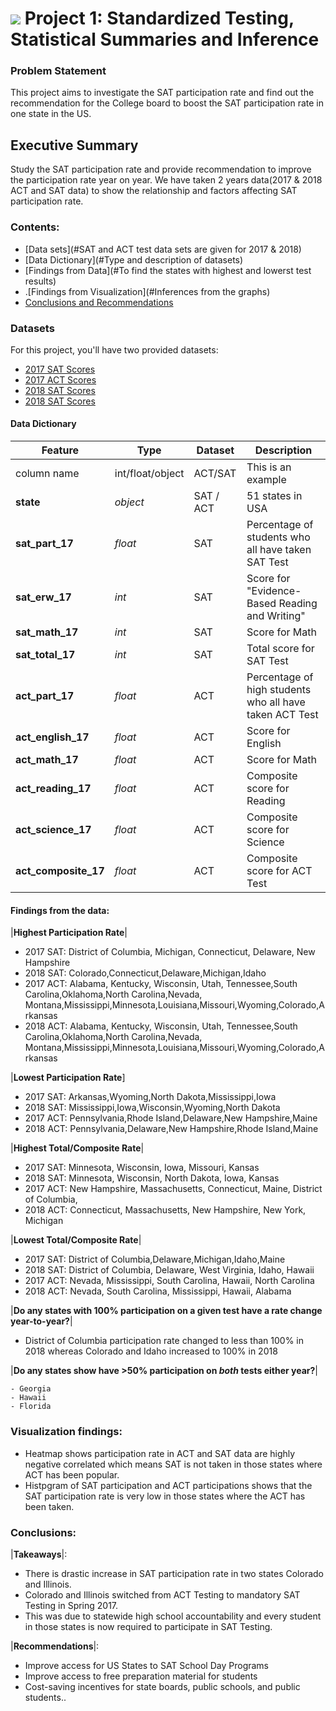 # ![](https://ga-dash.s3.amazonaws.com/production/assets/logo-9f88ae6c9c3871690e33280fcf557f33.png) Project 1: Standardized Testing, Statistical Summaries and Inference

### Problem Statement

This project aims to investigate the SAT participation rate and find out the recommendation for the College board to boost the SAT participation rate in one state in the US. 


## Executive Summary
Study the SAT participation rate and provide recommendation to improve the participation rate year on year. We have taken 2 years data(2017 & 2018 ACT and SAT data) to show the relationship and factors affecting SAT participation rate.

### Contents:
- [Data sets](#SAT and ACT test data sets are given for 2017 & 2018)
- [Data Dictionary](#Type and description of datasets)
- [Findings from Data](#To find the states with highest and lowerst test results)
- .[Findings from Visualization](#Inferences from the graphs)
- [Conclusions and Recommendations](#Conclusions-and-Recommendations)

### Datasets
For this project, you'll have two provided datasets:

- [2017 SAT Scores](./data/sat_2017.csv)
- [2017 ACT Scores](./data/act_2017.csv)
- [2018 SAT Scores](./data/act_2018_update.csv )
- [2018 SAT Scores](./data/sat_2018.csv )

#### Data Dictionary
|Feature|Type|Dataset|Description|
|---|---|---|---|
|column name|int/float/object|ACT/SAT|This is an example|
|**state**|*object*| SAT / ACT | 51 states in USA |
|**sat_part_17**|*float*| SAT | Percentage of students who all have taken SAT Test |
|**sat_erw_17**|*int*| SAT | Score for "Evidence-Based Reading and Writing"  |
|**sat_math_17**|*int*| SAT |  Score for Math |
|**sat_total_17**|*int*| SAT | Total score for SAT Test |
|**act_part_17**|*float*| ACT | Percentage of high students who all have taken ACT Test |
|**act_english_17**|*float*| ACT | Score for English |
|**act_math_17**|*float*| ACT | Score for Math |
|**act_reading_17**|*float*| ACT | Composite score for Reading |
|**act_science_17**|*float*| ACT | Composite score for Science |
|**act_composite_17**|*float*| ACT | Composite score for ACT Test |



#### Findings from the data:

|**Highest Participation Rate**|

- 2017 SAT: District of Columbia, Michigan, Connecticut, Delaware, New Hampshire
- 2018 SAT: Colorado,Connecticut,Delaware,Michigan,Idaho
- 2017 ACT: Alabama, Kentucky, Wisconsin, Utah, Tennessee,South Carolina,Oklahoma,North Carolina,Nevada,          Montana,Mississippi,Minnesota,Louisiana,Missouri,Wyoming,Colorado,Arkansas	
- 2018 ACT: Alabama, Kentucky, Wisconsin, Utah, Tennessee,South Carolina,Oklahoma,North Carolina,Nevada,     Montana,Mississippi,Minnesota,Louisiana,Missouri,Wyoming,Colorado,Arkansas

|**Lowest Participation Rate**]

- 2017 SAT: Arkansas,Wyoming,North Dakota,Mississippi,Iowa
- 2018 SAT: Mississippi,Iowa,Wisconsin,Wyoming,North Dakota
- 2017 ACT: Pennsylvania,Rhode Island,Delaware,New Hampshire,Maine
- 2018 ACT: Pennsylvania,Delaware,New Hampshire,Rhode Island,Maine

|**Highest Total/Composite Rate**|

- 2017 SAT: Minnesota, Wisconsin, Iowa, Missouri, Kansas
- 2018 SAT: Minnesota, Wisconsin, North Dakota, Iowa, Kansas
- 2017 ACT: New Hampshire, Massachusetts, Connecticut, Maine, District of Columbia,
- 2018 ACT: Connecticut, Massachusetts, New Hampshire, New York, Michigan

|**Lowest Total/Composite Rate**|

- 2017 SAT: District of Columbia,Delaware,Michigan,Idaho,Maine
- 2018 SAT: District of Columbia, Delaware, West Virginia, Idaho, Hawaii
- 2017 ACT: Nevada, Mississippi, South Carolina, Hawaii, North Carolina
- 2018 ACT: Nevada, South Carolina, Mississippi, Hawaii, Alabama

|**Do any states with 100% participation on a given test have a rate change year-to-year?**|

 - District of Columbia participation rate changed to less than 100% in 2018 whereas Colorado and Idaho increased to 100% in 2018 
 
|**Do any states show have >50% participation on *both* tests either year?**|
   
    - Georgia
    - Hawaii
    - Florida


### Visualization findings:
- Heatmap shows participation rate in ACT and SAT data are highly negative correlated which means SAT is not taken in those states where ACT has been popular.
- Histpgram of SAT participation and ACT participations shows that the SAT participation rate is very low in those states where the ACT has been taken. 

### Conclusions:
|**Takeaways**|:
- There is drastic increase in SAT participation rate in two states Colorado and Illinois.
- Colorado and Illinois switched from ACT Testing to mandatory SAT Testing in Spring 2017.
- This was due to statewide high school accountability 
   and every student in those states is now required to participate in SAT Testing.

|**Recommendations**|:
 - Improve access for US States to SAT School Day Programs
 - Improve access to free preparation material for students
 - Cost-saving incentives for state boards, public schools, and public students..
